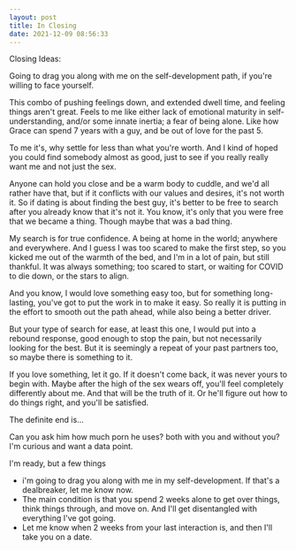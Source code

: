 ```yaml
---
layout: post
title: In Closing
date: 2021-12-09 08:56:33
---
```


Closing Ideas:

Going to drag you along with me on the self-development path, if you're willing to face yourself.

This combo of pushing feelings down, and extended dwell time, and feeling things aren't great. Feels to me like either lack of emotional maturity in self-understanding, and/or some innate inertia; a fear of being alone. Like how Grace can spend 7 years with a guy, and be out of love for the past 5.

To me it's, why settle for less than what you're worth. And I kind of hoped you could find somebody almost as good, just to see if you really really want me and not just the sex.

Anyone can hold you close and be a warm body to cuddle, and we'd all rather have that, but if it conflicts with our values and desires, it's not worth it. So if dating is about finding the best guy, it's better to be free to search after you already know that it's not it. You know, it's only that you were free that we became a thing. Though maybe that was a bad thing.

My search is for true confidence. A being at home in the world; anywhere and everywhere. And I guess I was too scared to make the first step, so you kicked me out of the warmth of the bed, and I'm in a lot of pain, but still thankful. It was always something; too scared to start, or waiting for COVID to die down, or the stars to align.

And you know, I would love something easy too, but for something long-lasting, you've got to put the work in to make it easy. So really it is putting in the effort to smooth out the path ahead, while also being a better driver.

But your type of search for ease, at least this one, I would put into a rebound response, good enough to stop the pain, but not necessarily looking for the best. But it is seemingly a repeat of your past partners too, so maybe there is something to it.

If you love something, let it go. If it doesn't come back, it was never yours to begin with. Maybe after the high of the sex wears off, you'll feel completely differently about me. And that will be the truth of it. Or he'll figure out how to do things right, and you'll be satisfied.

The definite end is...

Can you ask him how much porn he uses? both with you and without you? I'm curious and want a data point.

I'm ready, but a few things
- i'm going to drag you along with me in my self-development. If that's a dealbreaker, let me know now.
- The main condition is that you spend 2 weeks alone to get over things, think things through, and move on. And I'll get disentangled with everything I've got going.
- Let me know when 2 weeks from your last interaction is, and then I'll take you on a date.
